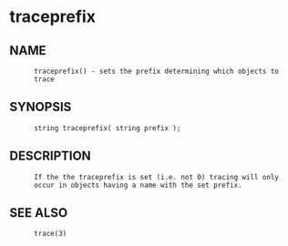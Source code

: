 # traceprefix
## NAME
          traceprefix() - sets the prefix determining which objects to
          trace

## SYNOPSIS
          string traceprefix( string prefix );

## DESCRIPTION
          If the the traceprefix is set (i.e. not 0) tracing will only
          occur in objects having a name with the set prefix.

## SEE ALSO
          trace(3)
